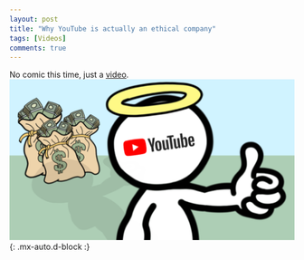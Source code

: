 ```yaml
---
layout: post
title: "Why YouTube is actually an ethical company"
tags: [Videos]
comments: true
---
```


No comic this time, just a [video](https://www.youtube.com/watch?v=Ueg9NXteHm0).
!["Why YouTube is actually an ethical company"](/comics/thumbnail1.png){: .mx-auto.d-block :}
